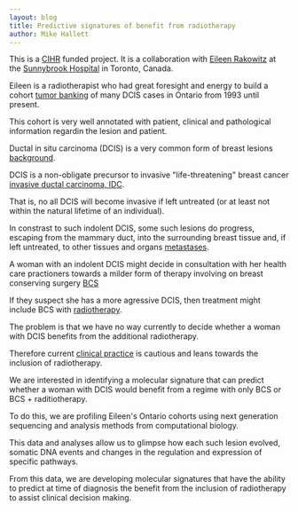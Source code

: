 ```yaml
---
layout: blog
title: Predictive signatures of benefit from radiotherapy
author: Mike Hallett
---
```


This is a [CIHR](http://) funded project. It is a collaboration with [Eileen Rakowitz]() at the [Sunnybrook Hospital]() in Toronto, Canada.

Eileen is a radiotherapist who had great foresight and energy to build a cohort [tumor banking](http://) of many DCIS cases in Ontario from 1993 until present.

This cohort is very well annotated with patient, clinical and pathological information regardin the lesion and patient.

Ductal in situ carcinoma (DCIS) is a very common form of breast lesions [background](http://).

DCIS is a non-obligate precursor to invasive "life-threatening" breast cancer 
[invasive ductal carcinoma, IDC](http://).

That is, no all DCIS will become invasive if left untreated (or at least not within the natural lifetime
of an individual). 

In constrast to such indolent DCIS, some such lesions do progress, escaping from the mammary duct, into the surrounding breast tissue and, if left untreated, to other tissues and organs [metastases](http://).

A woman with an indolent DCIS might decide in consultation with her health care practioners towards a milder form of therapy involving on breast conserving surgery [BCS](http://)

If they suspect she has a more agressive DCIS, then treatment might include BCS with [radiotherapy](http://).

The problem is that we have no way currently to decide whether a woman with DCIS benefits from the additional radiotherapy. 

Therefore current [clinical practice](http://) is cautious and leans towards the inclusion of radiotherapy.

We are interested in identifying a molecular signature that can predict whether a woman with DCIS would benefit from a regime with only BCS or BCS + raditiotherapy.

To do this, we are profiling Eileen's Ontario cohorts using next generation sequencing and analysis methods from computational biology.

This data and analyses allow us to glimpse how each such lesion evolved, somatic DNA events and changes in the regulation and expression of specific pathways. 

From this data, we are developing molecular signatures that have the ability to predict at time of diagnosis the benefit from the inclusion of radiotherapy to assist clinical decision making.



